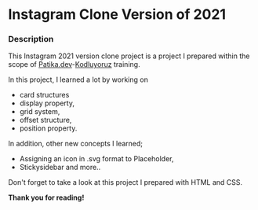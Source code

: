 
# Instagram Clone Version of 2021

### Description


This Instagram 2021 version clone project is a project I prepared within the scope of [Patika.dev](https://app.patika.dev/)-[Kodluyoruz](https://app.patika.dev/) training.

In this project, I learned a lot by working on 
* card structures 
* display property,  
* grid system, 
* offset structure, 
* position property.

In addition, other new concepts I learned;
* Assigning an icon in .svg format to Placeholder, 
* Stickysidebar and more..

Don't forget to take a look at this project I prepared with HTML and CSS.

**Thank you for reading!**
